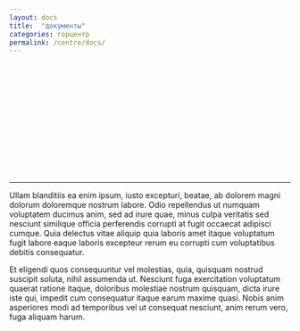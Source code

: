 ```yaml
---
layout: docs
title:  "документы"
categories: горцентр
permalink: /centre/docs/
---
```

<div class="slideshow-wrapper">
        <span class="preloader"></span>
        <div class="orbit-container orbit-stack-on-small">
        	<ul id="featured1" data-orbit="" data-options="timer_speed:5000;" class="orbit-slides-container" style="margin-left: -300%; width: 500%; height: 200px;">
          <li data-orbit-slide="съезд делегатов" style="width: 20%;">
            <img src="{{site.url}}/avpnw/img/heads.jpg">
            <div class="orbit-caption">
              Caption Three. Pellentesque habitant morbi tristique senectus et netus et malesuada fames ac turpis egestas.
            </div>
          </li>
          <li style="width: 20%;" data-orbit-slide="пользуйтесь фонендоскопами!" >
            <img src="{{site.url}}/avpnw/img/hends.jpg">
            <div class="orbit-caption">
              Caption Two. Pellentesque habitant morbi tristique senectus et netus et malesuada fames ac turpis egestas.
            </div>
          </li>
          <li style="width: 20%;" class="active" data-orbit-slide="инновации в медицине">
            <img src="{{site.url}}/avpnw/img/ent.jpg">
            <div class="orbit-caption">
              Caption Three. Pellentesque habitant morbi tristique senectus et netus et malesuada fames ac turpis egestas.
            </div>
          </li>
		</ul>
		</div>
</div>
<hr>
<p>Ullam blanditiis ea enim ipsum, iusto excepturi, beatae, ab dolorem magni
            dolorum doloremque nostrum labore. Odio repellendus ut numquam voluptatem
            ducimus anim, sed ad irure quae, minus culpa veritatis sed nesciunt similique
            officia perferendis corrupti at fugit occaecat adipisci cumque. Quia delectus
            vitae aliquip quia laboris amet itaque voluptatum fugit labore eaque laboris
            excepteur rerum eu corrupti cum voluptatibus debitis consequatur.</p>
<p>Et eligendi quos consequuntur vel molestias, quia, quisquam nostrud suscipit
            soluta, nihil assumenda ut. Nesciunt fuga exercitation voluptatum quaerat
            ratione itaque, doloribus molestiae nostrum quisquam, dicta irure iste
            qui, impedit cum consequatur itaque earum maxime quasi. Nobis anim asperiores
            modi ad temporibus vel ut consequat nesciunt, anim rerum vero, fuga aliquam
            harum.</p>